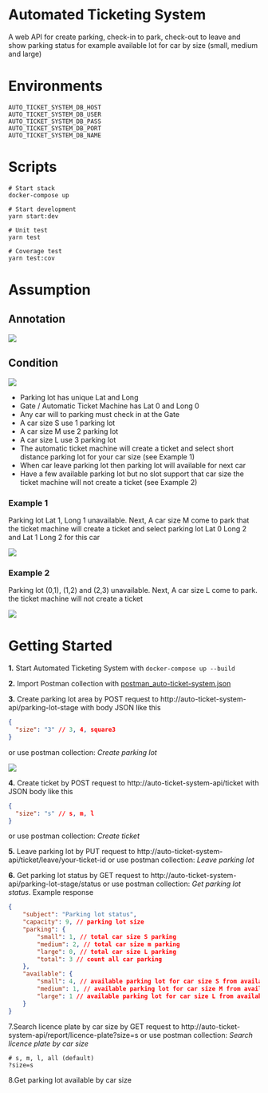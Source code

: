# Automated Ticketing System

A web API for create parking, check-in to park, check-out to leave and show parking status for example available lot for
car by size (small, medium and large)

# Environments

```text
AUTO_TICKET_SYSTEM_DB_HOST
AUTO_TICKET_SYSTEM_DB_USER
AUTO_TICKET_SYSTEM_DB_PASS
AUTO_TICKET_SYSTEM_DB_PORT
AUTO_TICKET_SYSTEM_DB_NAME
```

# Scripts

```shell
# Start stack
docker-compose up

# Start development
yarn start:dev

# Unit test
yarn test

# Coverage test
yarn test:cov
```
# Assumption
## Annotation
![](annotation.png)

## Condition
![](condition-1.png)
- Parking lot has unique Lat and Long
- Gate / Automatic Ticket Machine has Lat 0 and Long 0
- Any car will to parking must check in at the Gate
- A car size S use 1 parking lot
- A car size M use 2 parking lot
- A car size L use 3 parking lot
- The automatic ticket machine will create a ticket and select short distance parking lot for your car size (see Example 1)
- When car leave parking lot then parking lot will available for next car
- Have a few available parking lot but no slot support that car size the ticket machine will not create a ticket (see Example 2) 

### Example 1
Parking lot Lat 1, Long 1 unavailable. Next, A car size M come to park that the ticket machine will create a ticket and select parking lot Lat 0 Long 2 and Lat 1 Long 2 for this car

![](example-1.png)

### Example 2
Parking lot (0,1), (1,2) and (2,3) unavailable. Next, A car size L come to park. the ticket machine will not create a ticket

![](example-2.png)

# Getting Started
**1.** Start Automated Ticketing System with ``docker-compose up --build``

**2.** Import Postman collection with [postman_auto-ticket-system.json](postman_auto-ticket-system.json)

**3.** Create parking lot area by POST request to http://auto-ticket-system-api/parking-lot-stage with body JSON like this

```json
{ 
  "size": "3" // 3, 4, square3
}
```

or use postman collection: _Create parking lot_
   
![](getting-start-1.png)

**4.** Create ticket by POST request to http://auto-ticket-system-api/ticket with JSON body like this

```json
{
  "size": "s" // s, m, l
}
```
or use postman collection: _Create ticket_

**5.** Leave parking lot by PUT request to http://auto-ticket-system-api/ticket/leave/your-ticket-id or use postman collection: _Leave parking lot_

**6.** Get parking lot status by GET request to http://auto-ticket-system-api/parking-lot-stage/status or use postman collection: _Get parking lot status_. Example response

```json
{
    "subject": "Parking lot status",
    "capacity": 9, // parking lot size
    "parking": {
        "small": 1, // total car size S parking
        "medium": 2, // total car size m parking
        "large": 0, // total car size L parking
        "total": 3 // count all car parking
    },
    "available": {
        "small": 4, // available parking lot for car size S from available slot
        "medium": 1, // available parking lot for car size M from available slot
        "large": 1 // available parking lot for car size L from available slot
    }
}
```

7.Search licence plate by car size by GET request to http://auto-ticket-system-api/report/licence-plate?size=s or use postman collection: _Search licence plate by car size_

```text
# s, m, l, all (default)
?size=s
```

8.Get parking lot available by car size
